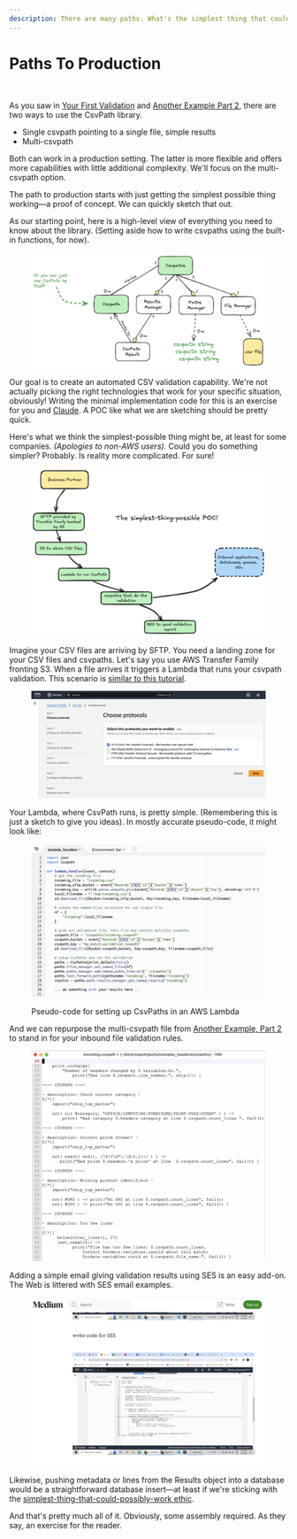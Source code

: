 ```yaml
---
description: There are many paths. What's the simplest thing that could possibly work?
---
```


# Paths To Production

<figure><img src="../../.gitbook/assets/code_green_buttons.png" alt="" width="371"><figcaption></figcaption></figure>

As you saw in [Your First Validation](../../getting-started/csv-and-excel-validation/your-first-validation.md) and [Another Example Part 2](../../getting-started/how-tos/another-example-part-1.md), there are two ways to use the CsvPath library.&#x20;

* Single csvpath pointing to a single file, simple results
* Multi-csvpath

Both can work in a production setting. The latter is more flexible and offers more capabilities with little additional complexity. We'll focus on the multi-csvpath option.&#x20;

The path to production starts with just getting the simplest possible thing working—a proof of concept. We can quickly sketch that out.&#x20;

As our starting point, here is a high-level view of everything you need to know about the library. (Setting aside how to write csvpaths using the built-in functions, for now).

<figure><img src="../../.gitbook/assets/csvpaths-classes.png" alt=""><figcaption></figcaption></figure>

Our goal is to create an automated CSV validation capability. We're not actually picking the right technologies that work for your specific situation, obviously! Writing the minimal implementation code for this is an exercise for you and [Claude](https://claude.ai/). A POC like what we are sketching should be pretty quick.

Here's what we think the simplest-possible thing might be, at least for some companies. _(Apologies to non-AWS users)._ Could you do something simpler? Probably. Is reality more complicated. For sure!

<figure><img src="../../.gitbook/assets/simplest-poc.png" alt=""><figcaption></figcaption></figure>

Imagine your CSV files are arriving by SFTP. You need a landing zone for your CSV files and csvpaths. Let's say you use AWS Transfer Family fronting S3. When a file arrives it triggers a Lambda that runs your csvpath validation. This scenario is [similar to this tutorial](https://aws.amazon.com/blogs/storage/customize-file-delivery-notifications-using-aws-transfer-family-managed-workflows/).

<figure><img src="../../.gitbook/assets/transfer_family_setup.png" alt=""><figcaption></figcaption></figure>

Your Lambda, where CsvPath runs, is pretty simple. (Remembering this is just a sketch to give you ideas). In mostly accurate pseudo-code, it might look like:&#x20;

<figure><img src="../../.gitbook/assets/lambda_code.png" alt=""><figcaption><p>Pseudo-code for setting up CsvPaths in an AWS Lambda</p></figcaption></figure>

And we can repurpose the multi-csvpath file from [Another Example, Part 2](../../getting-started/how-tos/another-example-part-2.md) to stand in for your inbound file validation rules.

<figure><img src="../../.gitbook/assets/inbound_validation_csvpaths.png" alt=""><figcaption></figcaption></figure>

Adding a simple email giving validation results using SES is an easy add-on. The Web is littered with SES email examples.&#x20;

<figure><img src="../../.gitbook/assets/ses-example.png" alt=""><figcaption></figcaption></figure>

Likewise, pushing metadata or lines from the Results object into a database would be a straightforward database insert—at least if we're sticking with the [simplest-thing-that-could-possibly-work ethic](https://ronjeffries.com/xprog/articles/practices/pracsimplest/).&#x20;

And that's pretty much all of it. Obviously, some assembly required. As they say, an exercise for the reader.&#x20;
